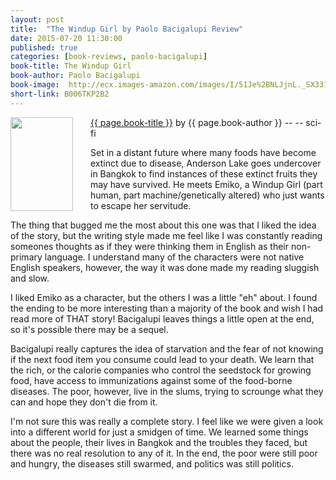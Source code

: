 ```yaml
---
layout: post
title:  "The Windup Girl by Paolo Bacigalupi Review"
date: 2015-07-20 11:30:00
published: true
categories: [book-reviews, paolo-bacigalupi]
book-title: The Windup Girl
book-author: Paolo Bacigalupi
book-image:  http://ecx.images-amazon.com/images/I/51Je%2BNLJjnL._SX331_BO1,204,203,200_.jpg
short-link: B006TKP2B2
---
```


<img src="{{ page.book-image }}" align="left" style="width:100%; height:100%; max-width:100px; max-height:150px; padding-right:25px;" />
<a href="http://amzn.com/{{ page.short-link }}" target="_blank"> {{ page.book-title }}</a> by {{ page.book-author }} -- <i class="fa fa-star"></i><i class="fa fa-star"></i><i class="fa fa-star"></i><i class="fa fa-star-o"></i><i class="fa fa-star-o"></i>  -- <i class="fa fa-rocket"></i> sci-fi

Set in a distant future where many foods have become extinct due to disease, Anderson Lake goes undercover in Bangkok to find instances of these extinct fruits they may have survived. He meets Emiko, a Windup Girl (part human, part machine/genetically altered) who just wants to escape her servitude.
<!--more-->

The thing that bugged me the most about this one was that I liked the idea of the story, but the writing style made me feel like I was constantly reading someones thoughts as if they were thinking them in English as their non-primary language. I understand many of the characters were not native English speakers, however, the way it was done made my reading sluggish and slow.

I liked Emiko as a character, but the others I was a little "eh" about. I found the ending to be more interesting than a majority of the book and wish I had read more of THAT story! Bacigalupi leaves things a little open at the end, so it's possible there may be a sequel.

Bacigalupi really captures the idea of starvation and the fear of not knowing if the next food item you consume could lead to your death. We learn that the rich, or the calorie companies who control the seedstock for growing food, have access to immunizations against some of the food-borne diseases. The poor, however, live in the slums, trying to scrounge what they can and hope they don't die from it.

I'm not sure this was really a complete story. I feel like we were given a look into a different world for just a smidgen of time. We learned some things about the people, their lives in Bangkok and the troubles they faced, but there was no real resolution to any of it. In the end, the poor were still poor and hungry, the diseases still swarmed, and politics was still politics.